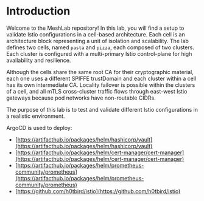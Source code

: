 # Introduction

Welcome to the MeshLab repository! In this lab, you will find a setup to validate Istio configurations in a cell-based architecture. Each cell is an architecture block representing a unit of isolation and scalability. The lab defines two cells, named `pasta` and `pizza`, each composed of two clusters. Each cluster is configured with a multi-primary Istio control-plane for high availability and resilience.

Although the cells share the same root CA for their cryptographic material, each one uses a different SPIFFE trustDomain and each cluster within a cell has its own intermediate CA. Locality failover is possible within the clusters of a cell, and all mTLS cross-cluster traffic flows through east-west Istio gateways because pod networks have non-routable CIDRs.

The purpose of this lab is to test and validate different Istio configurations in a realistic environment.

ArgoCD is used to deploy:
- [https://artifacthub.io/packages/helm/hashicorp/vault](https://artifacthub.io/packages/helm/hashicorp/vault)
- [https://artifacthub.io/packages/helm/cert-manager/cert-manager](https://artifacthub.io/packages/helm/cert-manager/cert-manager)
- [https://artifacthub.io/packages/helm/prometheus-community/prometheus](https://artifacthub.io/packages/helm/prometheus-community/prometheus)
- [https://github.com/h0tbird/istio](https://github.com/h0tbird/istio)
